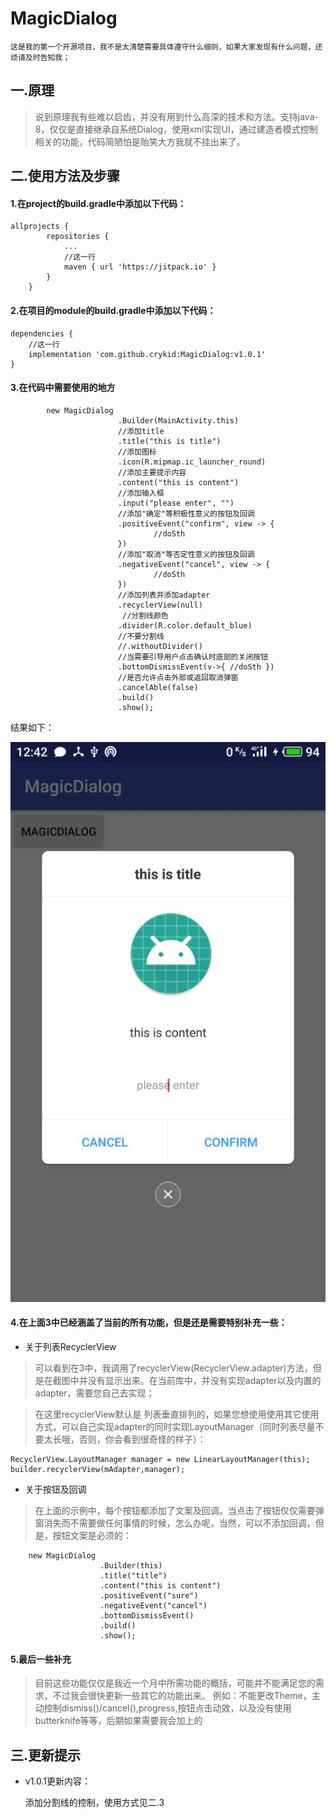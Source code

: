 # MagicDialog

	这是我的第一个开源项目，我不是太清楚需要具体遵守什么细则，如果大家发现有什么问题，还烦请及时告知我；
	
## 一.原理

>说到原理我有些难以启齿，并没有用到什么高深的技术和方法。支持java-8，仅仅是直接继承自系统Dialog，使用xml实现UI，通过建造者模式控制相关的功能，代码简陋怕是贻笑大方我就不挂出来了。

## 二.使用方法及步骤
####	1.在project的build.gradle中添加以下代码：
```
allprojects {
		repositories {
			...
			//这一行
			maven { url 'https://jitpack.io' }
		}
	}
```
####	2.在项目的module的build.gradle中添加以下代码：
```
dependencies {
	//这一行	
	implementation 'com.github.crykid:MagicDialog:v1.0.1'
}
```

#### 3.在代码中需要使用的地方
```
        new MagicDialog
                        .Builder(MainActivity.this)
                        //添加title
                        .title("this is title")
                        //添加图标
                        .icon(R.mipmap.ic_launcher_round)
                        //添加主要提示内容
                        .content("this is content")
                        //添加输入框
                        .input("please enter", "")
                        //添加"确定"等积极性意义的按钮及回调
                        .positiveEvent("confirm", view -> {
								//doSth
                        })
                        //添加"取消"等否定性意义的按钮及回调
                        .negativeEvent("cancel", view -> {
								//doSth
                        })
                        //添加列表并添加adapter
                        .recyclerView(null)
                         //分割线颜色
                        .divider(R.color.default_blue)
                        //不要分割线
                        //.withoutDivider()
                        //当需要引导用户点击确认时底部的关闭按钮
                        .bottomDismissEvent(v->{ //doSth })
                        //是否允许点击外部或返回取消弹窗
                        .cancelAble(false)
                        .build()
                        .show();

```

结果如下：

![all function](https://raw.githubusercontent.com/crykid/MagicDialog/master/pngs/dialog.jpg)


####	4.在上面3中已经涵盖了当前的所有功能，但是还是需要特别补充一些：
- 关于列表RecyclerView
		
>可以看到在3中，我调用了recyclerView(RecyclerView.adapter)方法，但是在截图中并没有显示出来。在当前库中，并没有实现adapter以及内置的adapter，需要您自己去实现；
		
>在这里recyclerView默认是 列表垂直排列的，如果您想使用使用其它使用方式，可以自己实现adapter的同时实现LayoutManager（同时列表尽量不要太长哦，否则，你会看到很奇怪的样子）：

```
RecyclerView.LayoutManager manager = new LinearLayoutManager(this);
builder.recyclerView(mAdapter,manager);
```

- 关于按钮及回调
 
>在上面的示例中，每个按钮都添加了文案及回调。当点击了按钮仅仅需要弹窗消失而不需要做任何事情的时候，怎么办呢，当然，可以不添加回调，但是，按钮文案是必须的：

```
    new MagicDialog
                    .Builder(this)
                    .title("title")
                    .content("this is content")
                    .positiveEvent("sure")
                    .negativeEvent("cancel")
                    .bottomDismissEvent()
                    .build()
                    .show();
```

####	5.最后一些补充
>目前这些功能仅仅是我近一个月中所需功能的概括，可能并不能满足您的需求，不过我会很快更新一些其它的功能出来。
>例如：不能更改Theme，主动控制dismiss()/cancel(),progress,按钮点击动效，以及没有使用butterknife等等，后期如果需要我会加上的


## 三.更新提示
- v1.0.1更新内容：

	添加分割线的控制，使用方式见二.3

